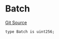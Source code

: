 # Batch
[Git Source](https://github.com/lidofinance/community-staking-module/blob/efc92ba178845b0562e369d8d71b585ba381ab86/src/lib/QueueLib.sol)


```solidity
type Batch is uint256;
```


